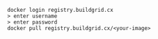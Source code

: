 <!-- usedin: [ _includes/_inlines/Buildgrid/Skycap/buildgrid-settings/buildgrid-settings_user-settings-v1.md] -->

```
docker login registry.buildgrid.cx
> enter username
> enter password
docker pull registry.buildgrid.cx/<your-image>

```
